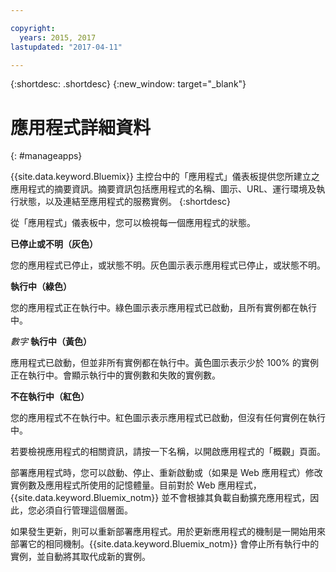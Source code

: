 ```yaml
---

copyright:
  years: 2015, 2017
lastupdated: "2017-04-11"

---
```



{:shortdesc: .shortdesc}
{:new_window: target="_blank"}

# 應用程式詳細資料
{: #manageapps}

{{site.data.keyword.Bluemix}} 主控台中的「應用程式」儀表板提供您所建立之應用程式的摘要資訊。摘要資訊包括應用程式的名稱、圖示、URL、運行環境及執行狀態，以及連結至應用程式的服務實例。
{:shortdesc}

從「應用程式」儀表板中，您可以檢視每一個應用程式的狀態。

**已停止或不明（灰色）**

  您的應用程式已停止，或狀態不明。灰色圖示表示應用程式已停止，或狀態不明。

**執行中（綠色）**

  您的應用程式正在執行中。綠色圖示表示應用程式已啟動，且所有實例都在執行中。

*數字* **執行中（黃色）**

  應用程式已啟動，但並非所有實例都在執行中。黃色圖示表示少於 100% 的實例正在執行中。會顯示執行中的實例數和失敗的實例數。

**不在執行中（紅色）**

  您的應用程式不在執行中。紅色圖示表示應用程式已啟動，但沒有任何實例在執行中。

若要檢視應用程式的相關資訊，請按一下名稱，以開啟應用程式的「概觀」頁面。

部署應用程式時，您可以啟動、停止、重新啟動或（如果是 Web 應用程式）修改實例數及應用程式所使用的記憶體量。目前對於 Web 應用程式，{{site.data.keyword.Bluemix_notm}} 並不會根據其負載自動擴充應用程式，因此，您必須自行管理這個層面。

如果發生更新，則可以重新部署應用程式。用於更新應用程式的機制是一開始用來部署它的相同機制。{{site.data.keyword.Bluemix_notm}} 會停止所有執行中的實例，並自動將其取代成新的實例。
